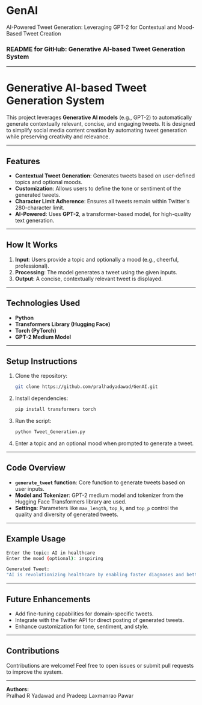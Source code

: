 # GenAI
AI-Powered Tweet Generation: Leveraging  GPT-2 for Contextual and Mood-Based  Tweet Creation
### README for GitHub: **Generative AI-based Tweet Generation System**

---

# **Generative AI-based Tweet Generation System**

This project leverages **Generative AI models** (e.g., GPT-2) to automatically generate contextually relevant, concise, and engaging tweets. It is designed to simplify social media content creation by automating tweet generation while preserving creativity and relevance.

---

## **Features**
- **Contextual Tweet Generation**: Generates tweets based on user-defined topics and optional moods.  
- **Customization**: Allows users to define the tone or sentiment of the generated tweets.  
- **Character Limit Adherence**: Ensures all tweets remain within Twitter's 280-character limit.  
- **AI-Powered**: Uses **GPT-2**, a transformer-based model, for high-quality text generation.  

---

## **How It Works**
1. **Input**: Users provide a topic and optionally a mood (e.g., cheerful, professional).  
2. **Processing**: The model generates a tweet using the given inputs.  
3. **Output**: A concise, contextually relevant tweet is displayed.

---

## **Technologies Used**
- **Python**
- **Transformers Library (Hugging Face)**
- **Torch (PyTorch)**  
- **GPT-2 Medium Model**  

---

## **Setup Instructions**
1. Clone the repository:
   ```bash
   git clone https://github.com/pralhadyadawad/GenAI.git
   ```
2. Install dependencies:
   ```bash
   pip install transformers torch
   ```
3. Run the script:
   ```bash
   python Tweet_Generation.py
   ```
4. Enter a topic and an optional mood when prompted to generate a tweet.

---

## **Code Overview**
- **`generate_tweet` function**: Core function to generate tweets based on user inputs.  
- **Model and Tokenizer**: GPT-2 medium model and tokenizer from the Hugging Face Transformers library are used.  
- **Settings**: Parameters like `max_length`, `top_k`, and `top_p` control the quality and diversity of generated tweets.  

---

## **Example Usage**
```bash
Enter the topic: AI in healthcare
Enter the mood (optional): inspiring

Generated Tweet:
"AI is revolutionizing healthcare by enabling faster diagnoses and better patient outcomes. The future of medicine is here!"  
```

---

## **Future Enhancements**
- Add fine-tuning capabilities for domain-specific tweets.  
- Integrate with the Twitter API for direct posting of generated tweets.  
- Enhance customization for tone, sentiment, and style.  

---

## **Contributions**
Contributions are welcome! Feel free to open issues or submit pull requests to improve the system.

---

**Authors:**  
Pralhad R Yadawad and Pradeep Laxmanrao Pawar

